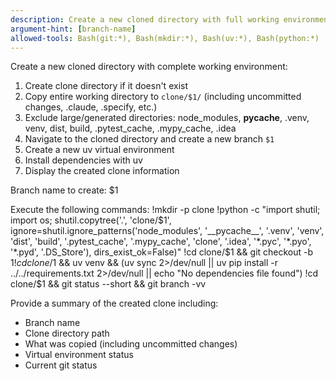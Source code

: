 ```yaml
---
description: Create a new cloned directory with full working environment
argument-hint: [branch-name]
allowed-tools: Bash(git:*), Bash(mkdir:*), Bash(uv:*), Bash(python:*)
---
```


Create a new cloned directory with complete working environment:

1. Create clone directory if it doesn't exist
2. Copy entire working directory to `clone/$1/` (including uncommitted changes, .claude, .specify, etc.)
3. Exclude large/generated directories: node_modules, __pycache__, .venv, venv, dist, build, .pytest_cache, .mypy_cache, .idea
4. Navigate to the cloned directory and create a new branch `$1`
5. Create a new uv virtual environment
6. Install dependencies with uv
7. Display the created clone information

Branch name to create: $1

Execute the following commands:
!mkdir -p clone
!python -c "import shutil; import os; shutil.copytree('.', 'clone/$1', ignore=shutil.ignore_patterns('node_modules', '__pycache__', '.venv', 'venv', 'dist', 'build', '.pytest_cache', '.mypy_cache', 'clone', '.idea', '*.pyc', '*.pyo', '*.pyd', '.DS_Store'), dirs_exist_ok=False)"
!cd clone/$1 && git checkout -b $1
!cd clone/$1 && uv venv && (uv sync 2>/dev/null || uv pip install -r ../../requirements.txt 2>/dev/null || echo "No dependencies file found")
!cd clone/$1 && git status --short && git branch -vv

Provide a summary of the created clone including:
- Branch name
- Clone directory path
- What was copied (including uncommitted changes)
- Virtual environment status
- Current git status
